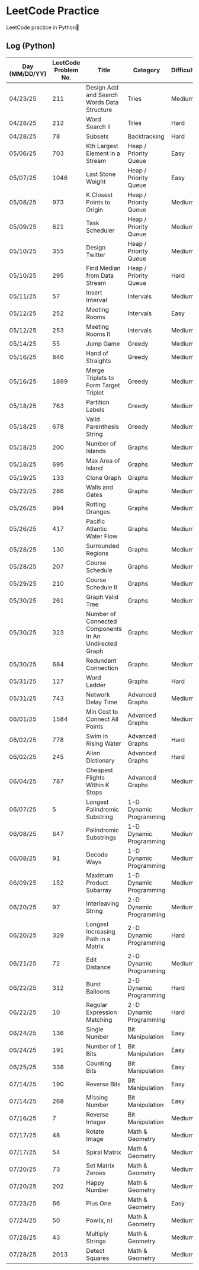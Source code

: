# LeetCode Practice

LeetCode practice in Python🐍

## Log (Python)
| Day (MM/DD/YY) | LeetCode Problem No. | Title                                                 | Category                | Difficulty | Language | Time complexity | Space complexity | Notes | Time spent (min) | My solution result | File                        |
|----------------|----------------------|-------------------------------------------------------|-------------------------|------------|----------|-----------------|------------------|-------|------------------|--------------------|-----------------------------|
| 04/23/25       | 211                  | Design Add and Search Words Data Structure            | Tries                   | Medium     | Python   | O(n)            | O(n)             |       |                  |                    | [q211.py](python/q211.py)   |
| 04/28/25       | 212                  | Word Search II                                        | Tries                   | Hard       | Python   | O()             | O(n)             |       |                  |                    | [q212.py](python/q212.py)   |
| 04/28/25       | 78                   | Subsets                                               | Backtracking            | Hard       | Python   | O(2^n)          | O(2^n)           |       |                  |                    | [q78.py](python/q78.py)     |
| 05/06/25       | 703                  | Kth Largest Element in a Stream                       | Heap / Priority Queue   | Easy       | Python   | O(mlogk)        | O(k)             |       |                  |                    | [q703.py](python/q703.py)   |
| 05/07/25       | 1046                 | Last Stone Weight                                     | Heap / Priority Queue   | Easy       | Python   | O(nlogn)        | O(n)             |       | 20               | Accepted           | [q1046.py](python/q1046.py) |
| 05/08/25       | 973                  | K Closest Points to Origin                            | Heap / Priority Queue   | Medium     | Python   | O(klogn)        | O(n)             |       |                  |                    | [q973.py](python/q973.py)   |
| 05/09/25       | 621                  | Task Scheduler                                        | Heap / Priority Queue   | Medium     | Python   | O(n)            | O(1)             |       |                  |                    | [q621.py](python/q621.py)   |
| 05/10/25       | 355                  | Design Twitter                                        | Heap / Priority Queue   | Medium     | Python   | O(nlogn)        | O(n)             |       |                  |                    | [q355.py](python/q355.py)   |
| 05/10/25       | 295                  | Find Median from Data Stream                          | Heap / Priority Queue   | Hard       | Python   | O(nlogn)        | O(n)             |       |                  |                    | [q295.py](python/q295.py)   |
| 05/11/25       | 57                   | Insert Interval                                       | Intervals               | Medium     | Python   | O(n)            | O(n)             |       |                  |                    | [q57.py](python/q57.py)     |
| 05/12/25       | 252                  | Meeting Rooms                                         | Intervals               | Easy       | Python   | O(nlogn)        | O(n)             |       | 12               | Accepted           | [q252.py](python/q252.py)   |
| 05/12/25       | 253                  | Meeting Rooms II                                      | Intervals               | Medium     | Python   | O(nlogn)        | O(n)             |       |                  |                    | [q253.py](python/q253.py)   |
| 05/14/25       | 55                   | Jump Game                                             | Greedy                  | Medium     | Python   | O(n)            | O(1)             |       | 20               | Accepted           | [q55.py](python/q55.py)     |
| 05/16/25       | 846                  | Hand of Straights                                     | Greedy                  | Medium     | Python   | O(nlogn)        | O(n)             |       |                  |                    | [q846.py](python/q846.py)   |
| 05/16/25       | 1899                 | Merge Triplets to Form Target Triplet                 | Greedy                  | Medium     | Python   | O(n)            | O(1)             |       |                  |                    | [q1899.py](python/q1899.py) |
| 05/18/25       | 763                  | Partition Labels                                      | Greedy                  | Medium     | Python   | O(n)            | O(n)             |       |                  |                    | [q763.py](python/q763.py)   |
| 05/18/25       | 678                  | Valid Parenthesis String                              | Greedy                  | Medium     | Python   | O(n)            | O(1)             |       |                  |                    | [q678.py](python/q678.py)   |
| 05/18/25       | 200                  | Number of Islands                                     | Graphs                  | Medium     | Python   | O(m * n)        | O(m * n)         |       |                  |                    | [q200.py](python/q200.py)   |
| 05/18/25       | 695                  | Max Area of Island                                    | Graphs                  | Medium     | Python   | O(m * n)        | O(m * n)         |       |                  |                    | [q695.py](python/q695.py)   |
| 05/19/25       | 133                  | Clone Graph                                           | Graphs                  | Medium     | Python   | O(V + E)        | O(V)             |       |                  |                    | [q133.py](python/q133.py)   |
| 05/22/25       | 286                  | Walls and Gates                                       | Graphs                  | Medium     | Python   | O(m * n)        | O(m * n)         |       |                  |                    | [q286.py](python/q286.py)   |
| 05/26/25       | 994                  | Rotting Oranges                                       | Graphs                  | Medium     | Python   | O(m * n)        | O(m * n)         |       |                  |                    | [q994.py](python/q994.py)   |
| 05/26/25       | 417                  | Pacific Atlantic Water Flow                           | Graphs                  | Medium     | Python   | O(m * n)        | O(m * n)         |       |                  |                    | [q417.py](python/q417.py)   |
| 05/28/25       | 130                  | Surrounded Regions                                    | Graphs                  | Medium     | Python   | O(m * n)        | O(m * n)         |       |                  |                    | [q130.py](python/q130.py)   |
| 05/28/25       | 207                  | Course Schedule                                       | Graphs                  | Medium     | Python   | O(V + E)        | O(V + E)         |       |                  |                    | [q207.py](python/q207.py)   |
| 05/29/25       | 210                  | Course Schedule II                                    | Graphs                  | Medium     | Python   | O(V + E)        | O(V + E)         |       |                  |                    | [q210.py](python/q210.py)   |
| 05/30/25       | 261                  | Graph Valid Tree                                      | Graphs                  | Medium     | Python   | O(V + E)        | O(V)             |       |                  |                    | [q261.py](python/q261.py)   |
| 05/30/25       | 323                  | Number of Connected Components In An Undirected Graph | Graphs                  | Medium     | Python   | O(V + E)        | O(n)             |       |                  |                    | [q323.py](python/q323.py)   |
| 05/30/25       | 684                  | Redundant Connection                                  | Graphs                  | Medium     | Python   | O(V + E)        | O(n)             |       |                  |                    | [q684.py](python/q684.py)   |
| 05/31/25       | 127                  | Word Ladder                                           | Graphs                  | Hard       | Python   | O(m^2 * n)      | O(m^2 * n)       |       |                  |                    | [q127.py](python/q127.py)   |
| 05/31/25       | 743                  | Network Delay Time                                    | Advanced Graphs         | Medium     | Python   | O(ElogV)        | O(V + E)         |       |                  |                    | [q743.py](python/q743.py)   |
| 06/01/25       | 1584                 | Min Cost to Connect All Points                        | Advanced Graphs         | Medium     | Python   | O(n^2 * logn)   | O(n^2)           |       |                  |                    | [q1584.py](python/q1584.py) |
| 06/02/25       | 778                  | Swim in Rising Water                                  | Advanced Graphs         | Hard       | Python   | O(n^2 * logn)   | O(n^2)           |       |                  |                    | [q778.py](python/q778.py)   |
| 06/02/25       | 245                  | Alien Dictionary                                      | Advanced Graphs         | Hard       | Python   | O(N + V + E)    | O(V + E)         |       |                  |                    | [q245.py](python/q245.py)   |
| 06/04/25       | 787                  | Cheapest Flights Within K Stops                       | Advanced Graphs         | Medium     | Python   | O(n + m * k)    | O(n)             |       |                  |                    | [q787.py](python/q787.py)   |
| 06/07/25       | 5                    | Longest Palindromic Substring                         | 1-D Dynamic Programming | Medium     | Python   | O(n^2)          | O(1)             |       |                  |                    | [q5.py](python/q5.py)       |
| 06/08/25       | 647                  | Palindromic Substrings                                | 1-D Dynamic Programming | Medium     | Python   | O(n^2)          | O(1)             |       |                  |                    | [q647.py](python/q647.py)   |
| 06/08/25       | 91                   | Decode Ways                                           | 1-D Dynamic Programming | Medium     | Python   | O(n)            | O(n)             |       |                  |                    | [q91.py](python/q91.py)     |
| 06/09/25       | 152                  | Maximum Product Subarray                              | 1-D Dynamic Programming | Medium     | Python   | O(n)            | O(1)             |       |                  |                    | [q152.py](python/q152.py)   |
| 06/20/25       | 97                   | Interleaving String                                   | 2-D Dynamic Programming | Medium     | Python   | O(m * n)        | O(m * n)         |       |                  |                    | [q97.py](python/q97.py)     |
| 06/20/25       | 329                  | Longest Increasing Path in a Matrix                   | 2-D Dynamic Programming | Hard       | Python   | O(m * n)        | O(m * n)         |       |                  |                    | [q329.py](python/q329.py)   |
| 06/21/25       | 72                   | Edit Distance                                         | 2-D Dynamic Programming | Medium     | Python   | O(m * n)        | O(m * n)         |       |                  |                    | [q72.py](python/q72.py)     |
| 06/22/25       | 312                  | Burst Balloons                                        | 2-D Dynamic Programming | Hard       | Python   | O(n^3)          | O(n^2)           |       |                  |                    | [q312.py](python/q312.py)   |
| 06/22/25       | 10                   | Regular Expression Matching                           | 2-D Dynamic Programming | Hard       | Python   | O(m * n)        | O(m * n)         |       |                  |                    | [q10.py](python/q10.py)     |
| 06/24/25       | 136                  | Single Number                                         | Bit Manipulation        | Easy       | Python   | O(n)            | O(1)             |       |                  |                    | [q136.py](python/q136.py)   |
| 06/24/25       | 191                  | Number of 1 Bits                                      | Bit Manipulation        | Easy       | Python   | O(1)            | O(1)             |       |                  |                    | [q191.py](python/q191.py)   |
| 06/25/25       | 338                  | Counting Bits                                         | Bit Manipulation        | Easy       | Python   | O(n)            | O(n)             |       |                  |                    | [q338.py](python/q338.py)   |
| 07/14/25       | 190                  | Reverse Bits                                          | Bit Manipulation        | Easy       | Python   | O(1)            | O(1)             |       |                  |                    | [q190.py](python/q190.py)   |
| 07/14/25       | 268                  | Missing Number                                        | Bit Manipulation        | Easy       | Python   | O(nlogn)        | O(1)             |       |                  |                    | [q268.py](python/q268.py)   |
| 07/16/25       | 7                    | Reverse Integer                                       | Bit Manipulation        | Medium     | Python   | O(1)            | O(1)             |       |                  |                    | [q7.py](python/q7.py)       |
| 07/17/25       | 48                   | Rotate Image                                          | Math & Geometry         | Medium     | Python   | O(n^2)          | O(1)             |       |                  |                    | [q48.py](python/q48.py)     |
| 07/17/25       | 54                   | Spiral Matrix                                         | Math & Geometry         | Medium     | Python   | O(m * n)        | O(1)             |       |                  |                    | [q54.py](python/q54.py)     |
| 07/20/25       | 73                   | Set Matrix Zeroes                                     | Math & Geometry         | Medium     | Python   | O(m * n)        | O(1)             |       |                  |                    | [q73.py](python/q73.py)     |
| 07/20/25       | 202                  | Happy Number                                          | Math & Geometry         | Medium     | Python   | O(logn)         | O(logn)          |       |                  |                    | [q202.py](python/q202.py)   |
| 07/23/25       | 66                   | Plus One                                              | Math & Geometry         | Easy       | Python   | O(n)            | O(n)             |       |                  |                    | [q66.py](python/q66.py)     |
| 07/24/25       | 50                   | Pow(x, n)                                             | Math & Geometry         | Medium     | Python   | O(logn)         | O(logn)          |       |                  |                    | [q50.py](python/q50.py)     |
| 07/28/25       | 43                   | Multiply Strings                                      | Math & Geometry         | Medium     | Python   | O(m * n)        | O(m + n)         |       |                  |                    | [q43.py](python/q43.py)     |
| 07/28/25       | 2013                 | Detect Squares                                        | Math & Geometry         | Medium     | Python   | O(n)            | O(1)             |       |                  |                    | [q2013.py](python/q2013.py) |

